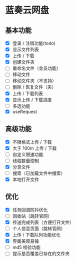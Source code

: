 # 蓝奏云网盘

## 基本功能

- [x] 登录 / 注销功能(todo)
- [x] 显示文件列表
- [x] 上传 / 下载
- [x] 创建文件夹
- [ ] 重命名文件（会员功能）
- [ ] 移动文件
- [ ] 移动文件夹（不支持）
- [ ] 删除 / 恢复文件（夹）
- [x] 上传 / 下载列表
- [x] 显示上传 / 下载进度
- [ ] 多选功能
- [x] useRequest

## 高级功能

- [x] 不限格式上传 / 下载
- [x] 大于 100m 上传 / 下载
- [ ] 自定义限速功能
- [ ] 线程数量控制
- [x] 分享文件
- [ ] 搜索（已加载文件中搜索）
- [x] 本地打开文件

## 优化

- [x] 任务回调防抖优化
- [ ] 回收站（跳转官网）
- [x] 传送完成列表（方便打开文件）
- [ ] 个人信息页面（跳转官网）
- [x] 上传 / 下载队列功能优化
- [x] 界面美观易操
- [ ] md5 校验功能
- [ ] 提示是否覆盖已存在的文件夹
